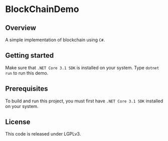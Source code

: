 # BlockChainDemo

## Overview

A simple implementation of blockchain using `C#`.

## Getting started

Make sure that `.NET Core 3.1 SDK` is installed on your system. Type `dotnet run` to run this demo.

## Prerequisites

To build and run this project, you must first have `.NET Core 3.1 SDK` installed on your system.

## License

This code is released under LGPLv3.
